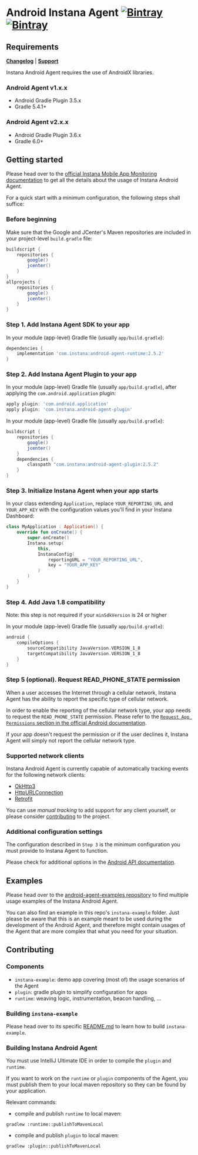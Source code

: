 # Android Instana Agent <a href="https://bintray.com/instana/public-maven"><img alt="Bintray" src="https://img.shields.io/badge/jcenter-2.5.2-brightgreen?color=0db4b3"></a> <a href="https://bintray.com/instana/public-maven"><img alt="Bintray" src="https://img.shields.io/badge/jcenter-1.5.2-brightgreen?color=0db4b3"></a>
## Requirements

**[Changelog](CHANGELOG.md)** |
**[Support](https://instana.zendesk.com/)**

Instana Android Agent requires the use of AndroidX libraries.

### Android Agent v1.x.x

- Android Gradle Plugin 3.5.x 
- Gradle 5.4.1+

### Android Agent v2.x.x

- Android Gradle Plugin 3.6.x
- Gradle 6.0+

## Getting started

Please head over to the [official Instana Mobile App Monitoring documentation](https://docs.instana.io/products/mobile_app_monitoring/) to get all the details about the usage of Instana Android Agent.

For a quick start with a minimum configuration, the following steps shall suffice:

### Before beginning

Make sure that the Google and JCenter's Maven repositories are included in your project-level `build.gradle` file:

```groovy
buildscript {
    repositories {
        google()
        jcenter()
    }
}
allprojects {
    repositories {
        google()
        jcenter()
    }
}
```

### Step 1. Add Instana Agent SDK to your app
In your module (app-level) Gradle file (usually `app/build.gradle`):
```groovy
dependencies {
    implementation 'com.instana:android-agent-runtime:2.5.2'
}
```

### Step 2. Add Instana Agent Plugin to your app
In your module (app-level) Gradle file (usually `app/build.gradle`), after applying the `com.android.application` plugin:
```groovy
apply plugin: 'com.android.application'
apply plugin: 'com.instana.android-agent-plugin'
```

In your module (app-level) Gradle file (usually `app/build.gradle`):
```groovy
buildscript {
    repositories {
        google()
        jcenter()
    }
    dependencies {
        classpath "com.instana:android-agent-plugin:2.5.2"
    }
}
```

### Step 3. Initialize Instana Agent when your app starts

In your class extending `Application`, replace `YOUR_REPORTING_URL` and `YOUR_APP_KEY` with the configuration values you'll find in your Instana Dashboard:
```kotlin
class MyApplication : Application() {
    override fun onCreate() {
        super.onCreate()
        Instana.setup(
            this,
            InstanaConfig(
                reportingURL = "YOUR_REPORTING_URL",
                key = "YOUR_APP_KEY"
            )
        )
    }
}
```

### Step 4. Add Java 1.8 compatibility

Note: this step is not required if your `minSdkVersion` is 24 or higher

In your module (app-level) Gradle file (usually `app/build.gradle`):
```groovy
android {
    compileOptions {
        sourceCompatibility JavaVersion.VERSION_1_8
        targetCompatibility JavaVersion.VERSION_1_8
    }
}
```

### Step 5 (optional). Request READ_PHONE_STATE permission

When a user accesses the Internet through a cellular network, Instana Agent has the ability to report the specific type of cellular network. 

In order to enable the reporting of the cellular network type, your app needs to request the `READ_PHONE_STATE` permission. Please refer to the [`Request App Permissions` section in the official Android documentation](https://developer.android.com/training/permissions/requesting). 

If your app doesn't request the permission or if the user declines it, Instana Agent will simply not report the cellular network type. 

### Supported network clients

Instana Android Agent is currently capable of automatically tracking events for the following network clients:
- [OkHttp3](https://square.github.io/okhttp/)
- [HttpURLConnection](https://developer.android.com/reference/java/net/HttpURLConnection)
- [Retrofit](https://square.github.io/retrofit/)

You can use *manual tracking* to add support for any client yourself, or please consider [contributing](#contributing) to the project.

### Additional configuration settings

The configuration described in `Step 3` is the minimum configuration you must provide to Instana Agent to function. 

Please check for additional options in the [Android API documentation](https://docs.instana.io/products/mobile_app_monitoring/android_api/).

## Examples

Please head over to the [android-agent-examples repository](https://github.com/instana/android-agent-examples) to find multiple usage examples of the Instana Android Agent.

You can also find an example in this repo's `instana-example` folder. Just please be aware that this is an example meant to be used during the development of the Android Agent, and therefore might contain usages of the Agent that are more complex that what you need for your situation.

## Contributing 

### Components

- `instana-example`: demo app covering (most of) the usage scenarios of the Agent 
- `plugin`: gradle plugin to simplify configuration for apps
- `runtime`: weaving logic, instrumentation, beacon handling, ...

### Building `instana-example`

Please head over to its specific [README.md](instana-example/README.md) to learn how to build `instana-example`.

### Building Instana Android Agent

You must use IntelliJ Ultimate IDE in order to compile the `plugin` and `runtime`.

If you want to work on the `runtime` or `plugin` components of the Agent, you must publish them to your local maven repository so they can be found by your application.

Relevant commands:
- compile and publish `runtime` to local maven: 
```shell script
gradlew :runtime::publishToMavenLocal
```
- compile and publish `plugin` to local maven:
```shell script
gradlew :plugin::publishToMavenLocal
```
